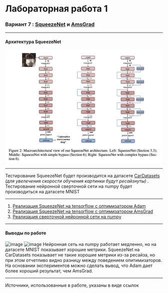 # Лабораторная работа 1
### Вариант 7 : [SqueezeNet](https://arxiv.org/abs/1602.07360) и [AmsGrad](https://arxiv.org/abs/1904.09237v1)
***
#### Архитектура SqueezeNet
![SqueezeNet.png](SqueezeNet.png)
***
Тестирование SqueezeNet будет производится на датасете [CarDatasets](https://drive.google.com/drive/folders/1pkudEBabqbXMxRTgfGQs3e0VqfTjtqWU) 
_(для увелечения скорости обучения картинки будут ресайзнуты)_ . Тестирование нейронной сверточной сети на numpy будет производиться на датасете MNIST
***
1. [Реализация SqueezeNet на tensorflow с оптимизатором Adam](Sources/Variant1.ipynb)
2. [Реализация SqueezeNet на tensorflow с оптимизатором AmsGrad](Sources/Variant2.ipynb)
3. [Реализация сверточной нейронной сети на numpy](Sources/CNN.ipynb)
***
#### Выводы по работе
![image](https://user-images.githubusercontent.com/45825611/206553547-bab4e38e-7a41-44bb-b6e7-9e1bc5573833.png)
![image](https://user-images.githubusercontent.com/45825611/206553492-afedc104-8715-4f9e-9bd5-e90c9fca0f6d.png)
Нейронная сеть на numpy работает медленно, но на датасете MNIST показывает хорошие метрики.
SqueezeNet на CarDatasets показывает не такие хорошие метрики из-за ресайза, 
но при этом отчетливо видно разницу между поведением опитимизаторов. 
На основании экспериментов можно сделать вывод, что Adam дает более хороший результат, 
чем AmsGrad. 
***
Источники, использованные в работе, указаны в виде ссылок
